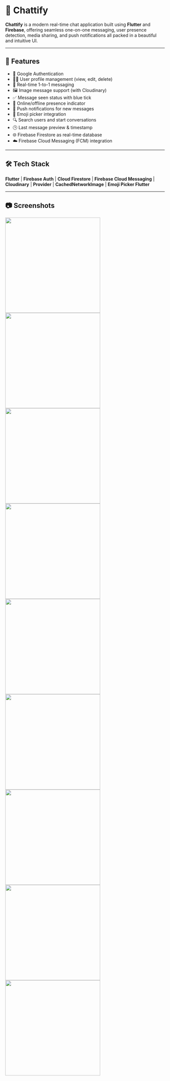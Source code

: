 # 💬 Chattify

**Chattify** is a modern real-time chat application built using **Flutter** and **Firebase**, offering seamless one-on-one messaging, user presence detection, media sharing, and push notifications  all packed in a beautiful and intuitive UI.

---

## 🚀 Features

- 🔐 Google Authentication
- 🧑‍💼 User profile management (view, edit, delete)
- 💬 Real-time 1-to-1 messaging
- 🖼️ Image message support (with Cloudinary)
- ✅ Message seen status with blue tick
- 📡 Online/offline presence indicator
- 🔔 Push notifications for new messages
- 🧪 Emoji picker integration
- 🔍 Search users and start conversations
- 🕒 Last message preview & timestamp
- 🌐 Firebase Firestore as real-time database
- ☁️ Firebase Cloud Messaging (FCM) integration

---


## 🛠️ Tech Stack

**Flutter** | **Firebase Auth** | **Cloud Firestore** | **Firebase Cloud Messaging** | **Cloudinary** | **Provider** | **CachedNetworkImage** | **Emoji Picker Flutter**

---

## 📷 Screenshots
<p float="left">
  <img src="https://github.com/user-attachments/assets/8899562b-00c3-45ea-8ca3-17af4bcab9d1" width="300" />
  <img src="https://github.com/user-attachments/assets/d8aae710-7912-4605-b5b2-265a5757a45b" width="300" />
  <img src="https://github.com/user-attachments/assets/a9440afa-2748-4ad9-8145-d5a30682f2a2" width="300" />
  <img src="https://github.com/user-attachments/assets/34534b0a-25a6-4f51-92e6-b841f82118f2" width="300" />
  <img src="https://github.com/user-attachments/assets/78338b39-c299-4f09-8cf8-96659e5b2951" width="300" />
  <img src="https://github.com/user-attachments/assets/38855dfc-d365-4ebd-a576-a011773fd235" width="300" />
  <img src="https://github.com/user-attachments/assets/146331b6-b3bb-430e-b03b-c12a77974be3" width="300" />
  <img src="https://github.com/user-attachments/assets/4633a382-5a14-44bf-8280-e9f1555161ca" width="300" />
   <img src="https://github.com/user-attachments/assets/8745d810-1886-4a69-8301-f77742988553" width="300" />
</p>


